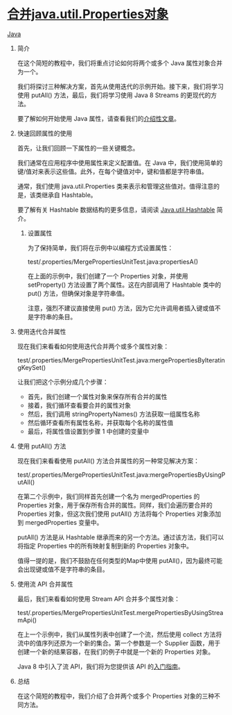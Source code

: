 # [合并java.util.Properties对象](https://www.baeldung.com/java-merging-properties)

[Java](https://www.baeldung.com/category/java)

1. 简介

    在这个简短的教程中，我们将重点讨论如何将两个或多个 Java 属性对象合并为一个。

    我们将探讨三种解决方案，首先从使用迭代的示例开始。接下来，我们将学习使用 putAll() 方法，最后，我们将学习使用 Java 8 Streams 的更现代的方法。

    要了解如何开始使用 Java 属性，请查看我们的[介绍性文章](java-properties_zh.md)。

2. 快速回顾属性的使用

    首先，让我们回顾一下属性的一些关键概念。

    我们通常在应用程序中使用属性来定义配置值。在 Java 中，我们使用简单的键/值对来表示这些值。此外，在每个键值对中，键和值都是字符串值。

    通常，我们使用 java.util.Properties 类来表示和管理这些值对。值得注意的是，该类继承自 Hashtable。

    要了解有关 Hashtable 数据结构的更多信息，请阅读 [Java.util.Hashtable](https://www.baeldung.com/java-hash-table) 简介。

    1. 设置属性

        为了保持简单，我们将在示例中以编程方式设置属性：

        test/.properties/MergePropertiesUnitTest.java:propertiesA()

        在上面的示例中，我们创建了一个 Properties 对象，并使用 setProperty() 方法设置了两个属性。这在内部调用了 Hashtable 类中的 put() 方法，但确保对象是字符串值。

        注意，强烈不建议直接使用 put() 方法，因为它允许调用者插入键或值不是字符串的条目。

3. 使用迭代合并属性

    现在我们来看看如何使用迭代合并两个或多个属性对象：

    test/.properties/MergePropertiesUnitTest.java:mergePropertiesByIteratingKeySet()

    让我们把这个示例分成几个步骤：

    - 首先，我们创建一个属性对象来保存所有合并的属性
    - 接着，我们循环查看要合并的属性对象
    - 然后，我们调用 stringPropertyNames() 方法获取一组属性名称
    - 然后循环查看所有属性名称，并获取每个名称的属性值
    - 最后，将属性值设置到步骤 1 中创建的变量中

4. 使用 putAll() 方法

    现在我们来看看使用 putAll() 方法合并属性的另一种常见解决方案：

    test/.properties/MergePropertiesUnitTest.java:mergePropertiesByUsingPutAll()

    在第二个示例中，我们同样首先创建一个名为 mergedProperties 的 Properties 对象，用于保存所有合并的属性。同样，我们会遍历要合并的 Properties 对象，但这次我们使用 putAll() 方法将每个 Properties 对象添加到 mergedProperties 变量中。

    putAll() 方法是从 Hashtable 继承而来的另一个方法。通过该方法，我们可以将指定 Properties 中的所有映射复制到新的 Properties 对象中。

    值得一提的是，我们不鼓励在任何类型的Map中使用 putAll()，因为最终可能会出现键或值不是字符串的条目。

5. 使用流 API 合并属性

    最后，我们来看看如何使用 Stream API 合并多个属性对象：

    test/.properties/MergePropertiesUnitTest.mergePropertiesByUsingStreamApi()

    在上一个示例中，我们从属性列表中创建了一个流，然后使用 collect 方法将流中的值序列还原为一个新的集合。第一个参数是一个 Supplier 函数，用于创建一个新的结果容器，在我们的例子中就是一个新的 Properties 对象。

    Java 8 中引入了流 API，我们将为您提供该 API 的[入门指南](https://www.baeldung.com/java-8-streams-introduction)。

6. 总结

    在这个简短的教程中，我们介绍了合并两个或多个 Properties 对象的三种不同方法。
